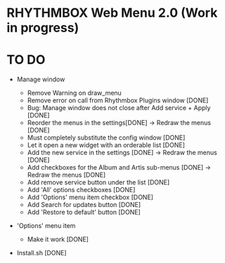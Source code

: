 RHYTHMBOX Web Menu 2.0 (Work in progress)
======================

TO DO
=====
- Manage window
  - Remove Warning on draw_menu
  - Remove error on call from Rhythmbox Plugins window [DONE]
  - Bug: Manage window does not close after Add service + Apply [DONE]
  - Reorder the menus in the settings[DONE] -> Redraw the menus [DONE]
  - Must completely substitute the config window [DONE]
  - Let it open a new widget with an orderable list [DONE]
  - Add the new service in the settings [DONE] -> Redraw the menus [DONE]
  - Add checkboxes for the Album and Artis sub-menus [DONE] -> Redraw the menus [DONE]
  - Add remove service button under the list [DONE]
  - Add 'All' options checkboxes [DONE]
  - Add 'Options' menu item checkbox [DONE]
  - Add Search for updates button [DONE]
  - Add 'Restore to default' button [DONE]

- 'Options' menu item
  - Make it work  [DONE]

- Install.sh [DONE]